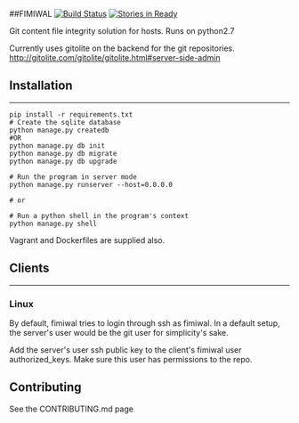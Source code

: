 ##FIMIWAL [![Build Status](https://travis-ci.org/thatarchguy/Fimiwal.svg)](https://travis-ci.org/thatarchguy/Fimiwal) [![Stories in Ready](https://badge.waffle.io/thatarchguy/Fimiwal.svg?label=ready&title=Ready)](http://waffle.io/thatarchguy/Fimiwal) 

Git content file integrity solution for hosts. 
Runs on python2.7

Currently uses gitolite on the backend for the git repositories.
http://gitolite.com/gitolite/gitolite.html#server-side-admin


## Installation
---
```    
pip install -r requirements.txt
# Create the sqlite database
python manage.py createdb
#OR
python manage.py db init
python manage.py db migrate
python manage.py db upgrade

# Run the program in server mode
python manage.py runserver --host=0.0.0.0

# or

# Run a python shell in the program's context
python manage.py shell
```

Vagrant and Dockerfiles are supplied also.

## Clients
----
### Linux

By default, fimiwal tries to login through ssh as fimiwal. 
In a default setup, the server's user would be the git user for simplicity's sake.

Add the server's user ssh public key to the client's fimiwal user authorized_keys. 
Make sure this user has permissions to the repo.



## Contributing

See the CONTRIBUTING.md page
